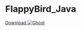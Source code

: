 # FlappyBird_Java

<a href="https://github.com/KRBNJSF/FlappyBird_Java/raw/master/app-debug.apk" download>Download
 <img src="https://user-images.githubusercontent.com/90755554/164563628-6a321da5-c2d2-4c80-97e0-8d55529d44bb.png" alt="Ghost">
</a>

